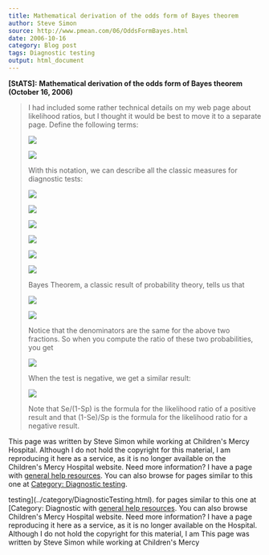 ```yaml
---
title: Mathematical derivation of the odds form of Bayes theorem
author: Steve Simon
source: http://www.pmean.com/06/OddsFormBayes.html
date: 2006-10-16
category: Blog post
tags: Diagnostic testing
output: html_document
---
```

**[StATS]:** **Mathematical derivation of the odds
form of Bayes theorem (October 16, 2006)**

> I had included some rather technical details on my web page about
> likelihood ratios, but I thought it would be best to move it to a
> separate page. Define the following terms:
>
> ![](images/OddsFormBayes01.gif)
>
> ![](images/OddsFormBayes02.gif)
>
> With this notation, we can describe all the classic measures for
> diagnostic tests:
>
> ![](images/OddsFormBayes03.gif)
>
> ![](images/OddsFormBayes04.gif)
>
> ![](images/OddsFormBayes05.gif)
>
> ![](images/OddsFormBayes06.gif)
>
> ![](images/OddsFormBayes07.gif)
>
> ![](images/OddsFormBayes08.gif)
>
> Bayes Theorem, a classic result of probability theory, tells us that
>
> ![](images/OddsFormBayes09.gif)
>
> ![](images/OddsFormBayes10.gif)
>
> Notice that the denominators are the same for the above two fractions.
> So when you compute the ratio of these two probabilities, you get
>
> ![](images/OddsFormBayes11.gif)
>
> When the test is negative, we get a similar result:
>
> ![](images/OddsFormBayes12.gif)
>
> Note that Se/(1-Sp) is the formula for the likelihood ratio of a
> positive result and that (1-Se)/Sp is the formula for the likelihood
> ratio for a negative result.

This page was written by Steve Simon while working at Children\'s Mercy
Hospital. Although I do not hold the copyright for this material, I am
reproducing it here as a service, as it is no longer available on the
Children\'s Mercy Hospital website. Need more information? I have a page
with [general help resources](../GeneralHelp.html). You can also browse
for pages similar to this one at [Category: Diagnostic
testing](../category/DiagnosticTesting.html).
<!---More--->
testing](../category/DiagnosticTesting.html).
for pages similar to this one at [Category: Diagnostic
with [general help resources](../GeneralHelp.html). You can also browse
Children\'s Mercy Hospital website. Need more information? I have a page
reproducing it here as a service, as it is no longer available on the
Hospital. Although I do not hold the copyright for this material, I am
This page was written by Steve Simon while working at Children\'s Mercy

<!---Do not use
**[StATS]:** **Mathematical derivation of the odds
This page was written by Steve Simon while working at Children\'s Mercy
Hospital. Although I do not hold the copyright for this material, I am
reproducing it here as a service, as it is no longer available on the
Children\'s Mercy Hospital website. Need more information? I have a page
with [general help resources](../GeneralHelp.html). You can also browse
for pages similar to this one at [Category: Diagnostic
testing](../category/DiagnosticTesting.html).
--->

